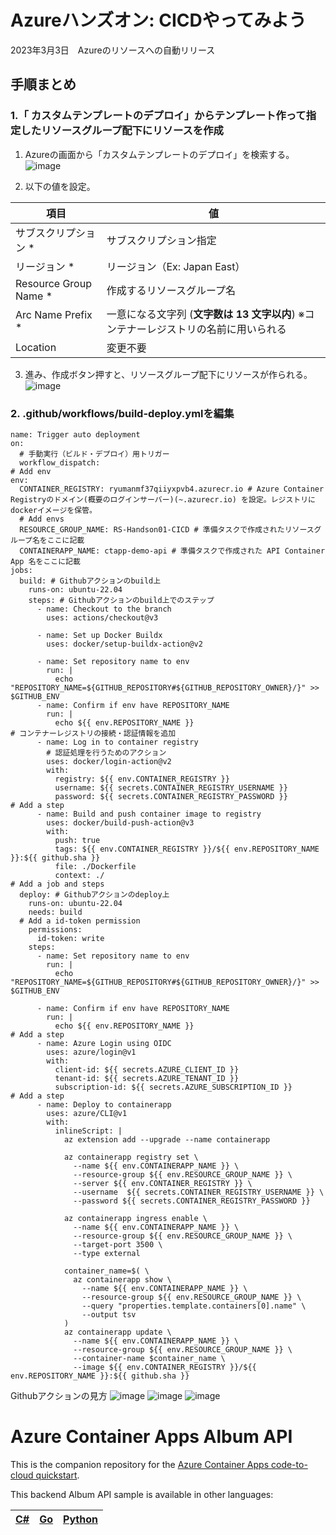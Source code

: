 # Azureハンズオン: CICDやってみよう
2023年3月3日　Azureのリソースへの自動リリース
## 手順まとめ
### 1.「 カスタムテンプレートのデプロイ」からテンプレート作って指定したリソースグループ配下にリソースを作成

1. Azureの画面から「カスタムテンプレートのデプロイ」を検索する。
![image](https://user-images.githubusercontent.com/69332106/222651449-2b3a3caa-3465-4502-894a-834eacd84886.png)

2. 以下の値を設定。

  |  項目  |  値  |
  | ---- | ---- |   
  | サブスクリプション * | サブスクリプション指定 |
  | リージョン * | リージョン（Ex: Japan East） |
  | Resource Group Name * | 作成するリソースグループ名 |
  | Arc Name Prefix * | 一意になる文字列 (**文字数は 13 文字以内**) ※コンテナーレジストリの名前に用いられる |
  | Location | 変更不要 |

3. 進み、作成ボタン押すと、リソースグループ配下にリソースが作られる。
![image](https://user-images.githubusercontent.com/69332106/222656467-6aa405fb-1186-4f8f-920f-4db6893b1393.png)

### 2. .github/workflows/build-deploy.ymlを編集

```
name: Trigger auto deployment
on:
  # 手動実行（ビルド・デプロイ）用トリガー
  workflow_dispatch:      
# Add env
env:
  CONTAINER_REGISTRY: ryumanmf37qiiyxpvb4.azurecr.io # Azure Container Registryのドメイン(概要のログインサーバー)(~.azurecr.io) を設定。レジストリにdockerイメージを保管。
  # Add envs
  RESOURCE_GROUP_NAME: RS-Handson01-CICD # 準備タスクで作成されたリソースグループ名をここに記載
  CONTAINERAPP_NAME: ctapp-demo-api # 準備タスクで作成された API Container App 名をここに記載
jobs:
  build: # Githubアクションのbuild上
    runs-on: ubuntu-22.04
    steps: # Githubアクションのbuild上でのステップ
      - name: Checkout to the branch
        uses: actions/checkout@v3

      - name: Set up Docker Buildx
        uses: docker/setup-buildx-action@v2

      - name: Set repository name to env
        run: | 
          echo "REPOSITORY_NAME=${GITHUB_REPOSITORY#${GITHUB_REPOSITORY_OWNER}/}" >> $GITHUB_ENV
      - name: Confirm if env have REPOSITORY_NAME
        run: |
          echo ${{ env.REPOSITORY_NAME }}
# コンテナーレジストリの接続・認証情報を追加
      - name: Log in to container registry
        # 認証処理を行うためのアクション
        uses: docker/login-action@v2
        with:
          registry: ${{ env.CONTAINER_REGISTRY }}
          username: ${{ secrets.CONTAINER_REGISTRY_USERNAME }}
          password: ${{ secrets.CONTAINER_REGISTRY_PASSWORD }}
# Add a step
      - name: Build and push container image to registry
        uses: docker/build-push-action@v3
        with:
          push: true
          tags: ${{ env.CONTAINER_REGISTRY }}/${{ env.REPOSITORY_NAME }}:${{ github.sha }}
          file: ./Dockerfile
          context: ./
# Add a job and steps
  deploy: # Githubアクションのdeploy上
    runs-on: ubuntu-22.04
    needs: build
  # Add a id-token permission
    permissions:
      id-token: write
    steps:
      - name: Set repository name to env
        run: | 
          echo "REPOSITORY_NAME=${GITHUB_REPOSITORY#${GITHUB_REPOSITORY_OWNER}/}" >> $GITHUB_ENV

      - name: Confirm if env have REPOSITORY_NAME
        run: |
          echo ${{ env.REPOSITORY_NAME }}
# Add a step
      - name: Azure Login using OIDC
        uses: azure/login@v1
        with:
          client-id: ${{ secrets.AZURE_CLIENT_ID }}
          tenant-id: ${{ secrets.AZURE_TENANT_ID }}
          subscription-id: ${{ secrets.AZURE_SUBSCRIPTION_ID }}
# Add a step
      - name: Deploy to containerapp
        uses: azure/CLI@v1
        with:
          inlineScript: |
            az extension add --upgrade --name containerapp

            az containerapp registry set \
              --name ${{ env.CONTAINERAPP_NAME }} \
              --resource-group ${{ env.RESOURCE_GROUP_NAME }} \
              --server ${{ env.CONTAINER_REGISTRY }} \
              --username  ${{ secrets.CONTAINER_REGISTRY_USERNAME }} \
              --password ${{ secrets.CONTAINER_REGISTRY_PASSWORD }}

            az containerapp ingress enable \
              --name ${{ env.CONTAINERAPP_NAME }} \
              --resource-group ${{ env.RESOURCE_GROUP_NAME }} \
              --target-port 3500 \
              --type external

            container_name=$( \
              az containerapp show \
                --name ${{ env.CONTAINERAPP_NAME }} \
                --resource-group ${{ env.RESOURCE_GROUP_NAME }} \
                --query "properties.template.containers[0].name" \
                --output tsv
            )
            az containerapp update \
              --name ${{ env.CONTAINERAPP_NAME }} \
              --resource-group ${{ env.RESOURCE_GROUP_NAME }} \
              --container-name $container_name \
              --image ${{ env.CONTAINER_REGISTRY }}/${{ env.REPOSITORY_NAME }}:${{ github.sha }}
 ```

Githubアクションの見方
![image](https://user-images.githubusercontent.com/69332106/222660203-65be8bb6-d791-44d0-85b1-2c9d533eca28.png)
![image](https://user-images.githubusercontent.com/69332106/222660725-843b5859-f6d1-4e35-8528-fe0a023a9429.png)
![image](https://user-images.githubusercontent.com/69332106/222660797-81d2e46e-e217-4076-93e7-2df4def8113e.png)

# Azure Container Apps Album API

This is the companion repository for the [Azure Container Apps code-to-cloud quickstart]().

This backend Album API sample is available in other languages:

| [C#](https://github.com/azure-samples/containerapps-albumapi-csharp) | [Go](https://github.com/azure-samples/containerapps-albumapi-go) | [Python](https://github.com/azure-samples/containerapps-albumapi-python) |
| -------------------------------------------------------------------- | ---------------------------------------------------------------- | ------------------------------------------------------------------------ |
